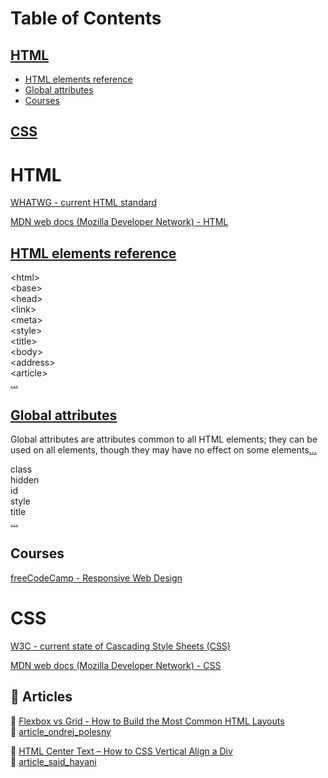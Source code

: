 # Table of Contents

## [HTML](https://github.com/marcelosperalta/study_html_css#html-1)
- [HTML elements reference](https://github.com/marcelosperalta/study_html_css#html-elements-reference)
- [Global attributes](https://github.com/marcelosperalta/study_html_css#global-attributes)
- [Courses](https://github.com/marcelosperalta/study_html_css#courses)

## [CSS](https://github.com/marcelosperalta/study_html_css#css-1)

# HTML

[WHATWG - current HTML standard](https://html.spec.whatwg.org/multipage/)

[MDN web docs (Mozilla Developer Network) - HTML](https://developer.mozilla.org/en-US/docs/Web/HTML)

## [HTML elements reference](https://developer.mozilla.org/en-US/docs/Web/HTML/Element)

\<html>  
\<base>  
\<head>  
\<link>  
\<meta>  
\<style>  
\<title>  
\<body>  
\<address>  
\<article>  
[...](https://developer.mozilla.org/en-US/docs/Web/HTML/Element)

## [Global attributes](https://developer.mozilla.org/en-US/docs/Web/HTML/Global_attributes)

Global attributes are attributes common to all HTML elements; they can be used on all elements, though they may have no effect on some elements[...](https://developer.mozilla.org/en-US/docs/Web/HTML/Global_attributes)

class  
hidden  
id  
style  
title  
[...](https://developer.mozilla.org/en-US/docs/Web/HTML/Global_attributes)

## Courses

[freeCodeCamp - Responsive Web Design](./course_freecodecamp)  

# CSS

[W3C - current state of Cascading Style Sheets (CSS)](https://www.w3.org/TR/CSS/#css)

[MDN web docs (Mozilla Developer Network) - CSS](https://developer.mozilla.org/en-US/docs/Web/CSS)

## :newspaper: Articles

:link: [Flexbox vs Grid - How to Build the Most Common HTML Layouts](https://www.freecodecamp.org/news/flexbox-vs-grid-how-to-build-the-most-common-html-layouts/)  
:file_folder: [article_ondrej_polesny](https://github.com/marcelosperalta/study_html_css/tree/master/article_ondrej_polesny)  

:link: [HTML Center Text – How to CSS Vertical Align a Div](https://www.freecodecamp.org/news/html-center-text-how-to-css-vertical-align-a-div/)  
:file_folder: [article_said_hayani](https://github.com/marcelosperalta/study_html_css/tree/master/article_said_hayani)  
